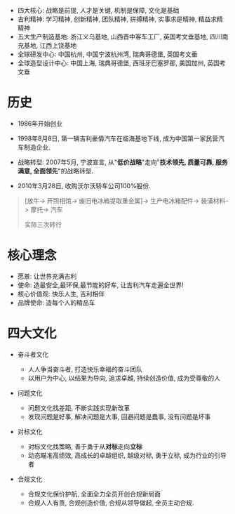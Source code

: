 - 四大核心: 战略是前提, 人才是关键, 机制是保障, 文化是基础
- 吉利精神: 学习精神, 创新精神, 团队精神, 拼搏精神, 实事求是精神, 精益求精精神
- 五大生产制造基地: 浙江义乌基地, 山西晋中客车工厂, 英国考文垂基地, 四川南充基地, 江西上饶基地
- 全球研发中心: 中国杭州, 中国宁波杭州湾, 瑞典哥德堡, 英国考文垂
- 全球造型设计中心: 中国上海, 瑞典哥德堡, 西班牙巴塞罗那, 美国加州, 英国考文垂

# 历史

* 1986年开始创业

* 1998年8月8日, 第一辆吉利豪情汽车在临海基地下线, 成为中国第一家民营汽车制造企业.
* 战略转型: 2007年5月, 宁波宣言, 从"**低价战略**"走向"**技术领先, 质量可靠, 服务满意, 全面领先**"的战略转型.
* 2010年3月28日, 收购沃尔沃轿车公司100%股份.

> [放牛-> 开照相馆-> 废旧电冰箱提取重金属]-> 生产电冰箱配件-> 装潢材料-> 摩托-> 汽车 
>
> 实际三次转行

# 核心理念

* 愿景: 让世界充满吉利
* 使命: 造最安全,最环保,最节能的好车, 让吉利汽车走遍全世界!
* 核心价值观: 快乐人生, 吉利相伴
* 品牌使命: 造每个人的精品车

# 四大文化

* 奋斗者文化
  * 人人争当奋斗者, 打造快乐幸福的奋斗团队
  * 以用户为中心, 以结果为导向, 追求卓越, 持续创造价值, 成为受尊敬的人
* 问题文化
  * 问题文化找差距, 不断实践实现新改革
  * 发现问题是好事, 解决问题是大事, 回避问题是蠢事, 没有问题是坏事

* 对标文化
  * 对标文化找策略, 善于勇于从**对标**走向**立标**
  * 动态瞄准高绩效, 高成长的卓越组织, 越级对标, 勇于立标, 成为行业的引导者
* 合规文化
  * 合规文化保价护航, 全面全力全员开创合规新局面
  * 合规人人有责, 合规创造价值, 合规从领导做起, 全员主动合规.